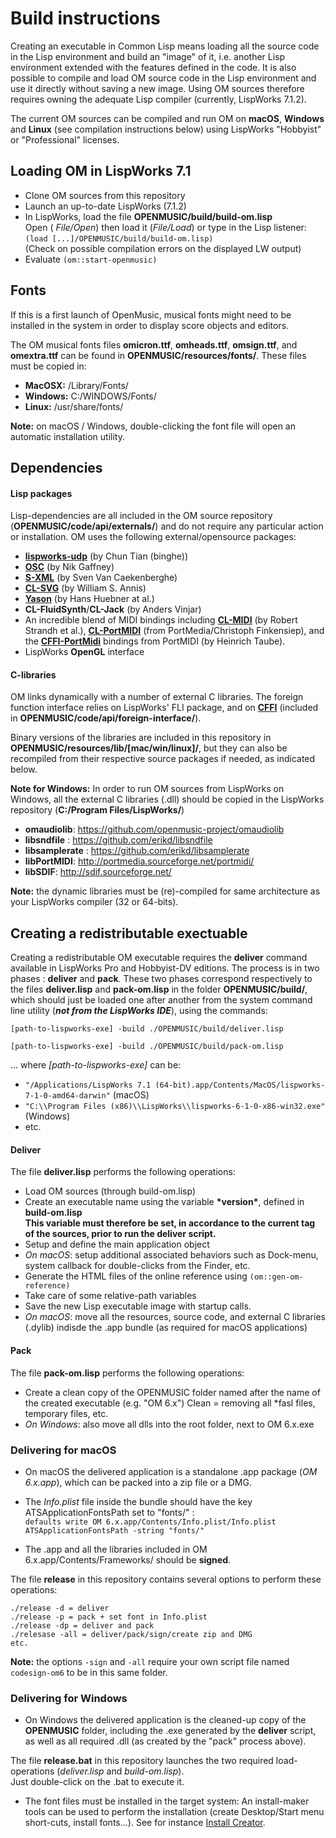 # Build instructions 

Creating an executable in Common Lisp means loading all the source code in the Lisp environment and build an "image" of it, i.e. another Lisp environment extended with the features defined in the code.
It is also possible to compile and load OM source code in the Lisp environment and use it directly without saving a new image. Using OM sources therefore requires owning the adequate Lisp compiler (currently, LispWorks 7.1.2).

The current OM sources can be compiled and run OM on **macOS**, **Windows** and **Linux** (see compilation instructions below) using LispWorks "Hobbyist" or "Professional" licenses.

## Loading OM in LispWorks 7.1

- Clone OM sources from this repository
- Launch an up-to-date LispWorks (7.1.2)
- In LispWorks, load the file **OPENMUSIC/build/build-om.lisp**    
  Open ( _File/Open_) then load it (_File/Load_) or type in the Lisp listener: `(load [...]/OPENMUSIC/build/build-om.lisp)`     
  (Check on possible compilation errors on the displayed LW output)
- Evaluate `(om::start-openmusic)`

## Fonts

If this is a first launch of OpenMusic, musical fonts might need to be installed in the system in order to display score objects and editors.

The OM musical fonts files **omicron.ttf**, **omheads.ttf**, **omsign.ttf**, and **omextra.ttf** can be found in **OPENMUSIC/resources/fonts/**. These files must be copied in:
* **MacOSX:** /Library/Fonts/
* **Windows:** C:/WINDOWS/Fonts/
* **Linux:** /usr/share/fonts/ 

**Note:** on macOS / Windows, double-clicking the font file will open an automatic installation utility.

## Dependencies

#### Lisp packages

Lisp-dependencies are all included in the OM source repository (**OPENMUSIC/code/api/externals/**) and do not require any particular action or installation. OM uses the following external/opensource packages:

- **[lispworks-udp](https://github.com/binghe/lispworks-udp)** (by Chun Tian (binghe))
- **[OSC](https://github.com/zzkt/osc)** (by Nik Gaffney)
- **[S-XML](https://common-lisp.net/project/s-xml/)** (by Sven Van Caekenberghe)
- **[CL-SVG](https://github.com/wmannis/cl-svg)** (by William S. Annis)
- **[Yason](https://github.com/phmarek/yason/)** (by Hans Huebner at al.) 
- **CL-FluidSynth**/**CL-Jack** (by Anders Vinjar)
- An incredible blend of MIDI bindings including **[CL-MIDI](http://www.doc.gold.ac.uk/isms/lisp/midi/)** (by Robert Strandh et al.), **[CL-PortMIDI](https://github.com/chfin/cl-portmidi)** (from PortMedia/Christoph Finkensiep), and the **[CFFI-PortMidi](https://sourceforge.net/p/portmedia/code/HEAD/tree/portmidi/trunk/pm_cl/)** bindings from PortMIDI (by Heinrich Taube).
- LispWorks **OpenGL** interface

#### C-libraries

OM links dynamically with a number of external C libraries. The foreign function interface relies on LispWorks' FLI package, and on **[CFFI](https://common-lisp.net/project/cffi/)** (included in **OPENMUSIC/code/api/foreign-interface/**).

Binary versions of the libraries are included in this repository in **OPENMUSIC/resources/lib/[mac/win/linux]/**, but they can also be recompiled from their respective source packages if needed, as indicated below.

**Note for Windows:** In order to run OM sources from LispWorks on Windows, all the external C libraries (.dll) should be copied in the LispWorks repository (**C:/Program Files/LispWorks/**)

- **omaudiolib**: https://github.com/openmusic-project/omaudiolib
- **libsndfile** : https://github.com/erikd/libsndfile
- **libsamplerate** : https://github.com/erikd/libsamplerate
- **libPortMIDI**: http://portmedia.sourceforge.net/portmidi/
- **libSDIF**: http://sdif.sourceforge.net/ 

**Note:** the dynamic libraries must be (re)-compiled for same architecture as your LispWorks compiler (32 or 64-bits).

## Creating a redistributable exectuable

Creating a redistributable OM executable requires the **deliver** command available in LispWorks Pro and Hobbyist-DV editions.
The process is in two phases : **deliver** and **pack**. 
These two phases correspond respectively to the files **deliver.lisp** and **pack-om.lisp** in the folder **OPENMUSIC/build/**, which should just be loaded one after another from the system command line utility (**_not from the LispWorks IDE_**), using the commands:

`[path-to-lispworks-exe] -build ./OPENMUSIC/build/deliver.lisp`

`[path-to-lispworks-exe] -build ./OPENMUSIC/build/pack-om.lisp`

... where _[path-to-lispworks-exe]_  can be:
- `"/Applications/LispWorks 7.1 (64-bit).app/Contents/MacOS/lispworks-7-1-0-amd64-darwin"` (macOS)
- `"C:\\Program Files (x86)\\LispWorks\\lispworks-6-1-0-x86-win32.exe"` (Windows)
- etc.

#### Deliver

The file **deliver.lisp** performs the following operations:

- Load OM sources (through build-om.lisp)
- Create an executable name using the variable **\*version\***, defined in **build-om.lisp**     
**This variable must therefore be set, in accordance to the current tag of the sources, prior to run the deliver script.**
- Setup and define the main application object
- _On macOS_: setup additional associated behaviors such as Dock-menu, system callback for double-clicks from the Finder, etc.
- Generate the HTML files of the online reference using `(om::gen-om-reference)` 
- Take care of some relative-path variables 
- Save the new Lisp executable image with startup calls.
- _On macOS_: move all the resources, source code, and external C libraries (.dylib) indisde the .app bundle (as required for macOS applications)

#### Pack

The file **pack-om.lisp** performs the following operations:

- Create a clean copy of the OPENMUSIC folder named after the name of the created executable (e.g. "OM 6.x")
Clean = removing all \*fasl files, temporary files, etc.
- _On Windows_: also move all dlls into the root folder, next to OM 6.x.exe

### Delivering for macOS 

- On macOS the delivered application is a standalone .app package (_OM 6.x.app_), which can be packed into a zip file or a DMG.

- The _Info.plist_ file inside the bundle should have the key ATSApplicationFontsPath set to "fonts/" :     
`defaults write OM 6.x.app/Contents/Info.plist/Info.plist ATSApplicationFontsPath -string "fonts/"`

- The .app and all the libraries included in OM 6.x.app/Contents/Frameworks/ should be **signed**.

The file **release** in this repository contains several options to perform these operations:

```
./release -d = deliver
./release -p = pack + set font in Info.plist
./release -dp = deliver and pack
./relesase -all = deliver/pack/sign/create zip and DMG
etc.
```

**Note:** the options `-sign` and `-all` require your own script file named `codesign-om6` to be in this same folder.

### Delivering for Windows

- On Windows the delivered application is the cleaned-up copy of the **OPENMUSIC** folder, including the .exe generated by the **deliver** script, as well as all required .dll (as created by the "pack" process above). 

The file **release.bat** in this repository launches the two required load-operations (_deliver.lisp_ and _build-om.lisp_).    
Just double-click on the .bat to execute it.

- The font files must be installed in the target system: An install-maker tools can be used to perform the installation (create Desktop/Start menu short-cuts, install fonts...). See for instance [Install Creator](https://www.clickteam.com/install-creator-2).
